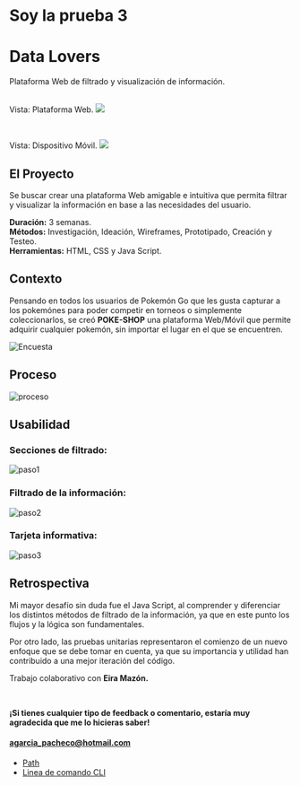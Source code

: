 # Soy la prueba 3

# Data Lovers

Plataforma Web de filtrado y visualización de información.
<br>
<br>

Vista: Plataforma Web.
![](/src/imagenes/pokeshop.jpg)

<br>

Vista: Dispositivo Móvil.
![](/src/imagenes/aplicacion_pokeshop.jpg)

## El Proyecto

Se buscar crear una plataforma Web amigable e intuitiva que permita filtrar y visualizar la información en base a las necesidades del usuario.

**Duración:** 3 semanas.
<br>
**Métodos:** Investigación, Ideación, Wireframes, Prototipado, Creación y Testeo.
<br>
**Herramientas:** HTML, CSS y Java Script.

## Contexto

Pensando en todos los usuarios de Pokemón Go que les gusta capturar a los pokemónes para poder competir en torneos o simplemente coleccionarlos, se creó **POKE-SHOP** una plataforma Web/Móvil que permite adquirir cualquier pokemón, sin importar el lugar en el que se encuentren.
<br>

![Encuesta](src/imagenes/encuesta.png)
<br>

## Proceso

![proceso](src/imagenes/proceso.JPG)
<br>

## Usabilidad

### Secciones de filtrado:

![paso1](src/imagenes/1.JPG)
<br>

### Filtrado de la información:

![paso2](src/imagenes/2.JPG)
<br>

### Tarjeta informativa:

![paso3](src/imagenes/3.JPG)

## Retrospectiva

Mi mayor desafío sin duda fue el Java Script, al comprender y diferenciar los distintos métodos de filtrado de la información, ya que en este punto los flujos y la lógica son fundamentales.

Por otro lado, las pruebas unitarias representaron el comienzo de un nuevo enfoque que se debe tomar en cuenta, ya que su importancia y utilidad han contribuido a una mejor iteración del código. 

Trabajo colaborativo con **Eira Mazón.**

<br>

**¡Si tienes cualquier tipo de feedback o comentario, estaría muy agradecida que me lo hicieras saber!**
#### agarcia_pacheco@hotmail.com

* [Path](https://nodejs.org/api/path.html)
* [Linea de comando CLI](https://medium.com/netscape/a-guide-to-create-a-nodejs-command-line-package-c2166ad0452e)